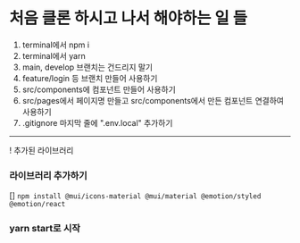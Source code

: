 # 처음 클론 하시고 나서 해야하는 일 들

1. terminal에서 npm i
2. terminal에서 yarn
3. main, develop 브랜치는 건드리지 말기
4. feature/login 등 브랜치 만들어 사용하기
5. src/components에 컴포넌트 만들어 사용하기
6. src/pages에서 페이지명 만들고 src/components에서 만든 컴포넌트 연결하여 사용하기
7. .gitignore 마지막 줄에 ".env.local" 추가하기

---

! 추가된 라이브러리

### 라이브러리 추가하기

[] `npm install @mui/icons-material @mui/material @emotion/styled @emotion/react`

### yarn start로 시작
